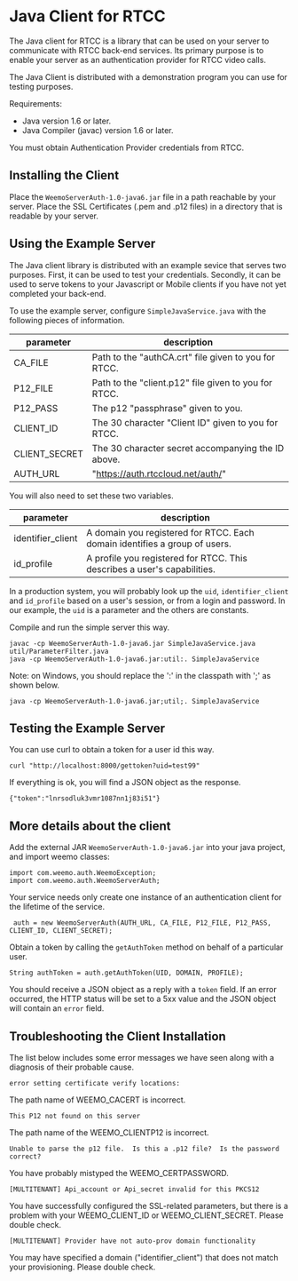 # Java Client for RTCC

The Java client for RTCC is a library that can be used on your server to communicate with RTCC back-end services.  Its primary purpose is to enable your server as an authentication provider for RTCC video calls.

The Java Client is distributed with a demonstration program you can use for testing purposes.

Requirements:

- Java version 1.6 or later.
- Java Compiler (javac) version 1.6 or later.

You must obtain Authentication Provider credentials from RTCC.


## Installing the Client

Place the ```WeemoServerAuth-1.0-java6.jar``` file in a path reachable by your server.  Place the SSL Certificates (.pem and .p12 files) in a directory that is readable by your server.


## Using the Example Server

The Java client library is distributed with an example sevice that
serves two purposes.  First, it can be used to test your credentials.
Secondly, it can be used to serve tokens to your Javascript or Mobile
clients if you have not yet completed your back-end.

To use the example server, configure ```SimpleJavaService.java``` with
the following pieces of information.

| parameter      | description |
|----------------|-------------|
| CA_FILE        | Path to the "authCA.crt" file given to you for RTCC. |
| P12_FILE       | Path to the "client.p12" file given to you for RTCC. |
| P12_PASS       | The p12 "passphrase" given to you. |
| CLIENT_ID      | The 30 character "Client ID" given to you for RTCC. |
| CLIENT_SECRET  | The 30 character secret accompanying the ID above. |
| AUTH_URL       | "https://auth.rtccloud.net/auth/" |

You will also need to set these two variables.

| parameter         | description |
|-------------------|-------------|
| identifier_client | A domain you registered for RTCC. Each domain identifies a group of users. |
| id_profile        | A profile you registered for RTCC.  This describes a user's capabilities. |

In a production system, you will probably look up the ```uid```, ```identifier_client``` and ```id_profile``` based on a user's session, or from a login and password.  In our example, the ```uid``` is a parameter and the others are constants.

Compile and run the simple server this way.

    javac -cp WeemoServerAuth-1.0-java6.jar SimpleJavaService.java util/ParameterFilter.java
    java -cp WeemoServerAuth-1.0-java6.jar:util:. SimpleJavaService

Note: on Windows, you should replace the ':' in the classpath with ';' as shown below.

    java -cp WeemoServerAuth-1.0-java6.jar;util;. SimpleJavaService

## Testing the Example Server

You can use curl to obtain a token for a user id this way.

    curl "http://localhost:8000/gettoken?uid=test99"

If everything is ok, you will find a JSON object as the response.

    {"token":"lnrsodluk3vmr1087nn1j83i51"}


## More details about the client

Add the external JAR ```WeemoServerAuth-1.0-java6.jar``` into your java project, and import weemo classes:

```
import com.weemo.auth.WeemoException;
import com.weemo.auth.WeemoServerAuth;
```

Your service needs only create one instance of an authentication client for the lifetime of the service. 

```
 auth = new WeemoServerAuth(AUTH_URL, CA_FILE, P12_FILE, P12_PASS, CLIENT_ID, CLIENT_SECRET);
```

Obtain a token by calling the ```getAuthToken``` method on behalf of a particular user.

```
String authToken = auth.getAuthToken(UID, DOMAIN, PROFILE);
```

You should receive a JSON object as a reply with a ```token``` field.  If an error occurred, the HTTP status will be set to a 5xx value and the JSON object will contain an ```error``` field.



## Troubleshooting the Client Installation


The list below includes some error messages we have seen along with a diagnosis of their probable cause.

    error setting certificate verify locations:

The path name of WEEMO_CACERT is incorrect.

    This P12 not found on this server

The path name of the WEEMO_CLIENTP12 is incorrect.

    Unable to parse the p12 file.  Is this a .p12 file?  Is the password correct?

You have probably mistyped the WEEMO_CERTPASSWORD.

    [MULTITENANT] Api_account or Api_secret invalid for this PKCS12

You have successfully configured the SSL-related parameters, but there is a problem with your WEEMO_CLIENT_ID or WEEMO_CLIENT_SECRET.  Please double check.

    [MULTITENANT] Provider have not auto-prov domain functionality

You may have specified a domain ("identifier_client") that does not match your provisioning.  Please double check.
